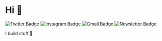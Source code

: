 # Hi 👋
[![Twitter Badge](https://img.shields.io/badge/-@breezedoc_in-1ca0f1?style=flat&labelColor=1ca0f1&logo=twitter&logoColor=white&link=https://twitter.com/breezedoc_in)](https://twitter.com/breezedoc_in)
[![Instagram Badge](https://img.shields.io/badge/-@breezedoc_in-purple?style=flat&logo=instagram&logoColor=white&link=https://instagram.com/breezedoc_in/)](https://instagram.com/breezedoc_in)
[![Gmail Badge](https://img.shields.io/badge/-franck.mpouli-c14438?style=flat&logo=Gmail&logoColor=white&link=mailto:franck.mpouli@gmail.com)](mailto:franck.mpouli@gmail.com)
[![Newsletter Badge](https://img.shields.io/badge/-🗞Newsletter-green?style=flat&link=https://franckndame.substack.com/about)](https://franckndame.substack.com/about)



I build stuff 🍃
